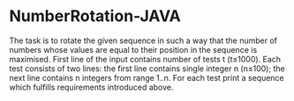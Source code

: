 # NumberRotation-JAVA
The task is to rotate the given sequence in such a way that the number of numbers whose values are equal to their position in the sequence is maximised.  First line of the input contains number of tests t (t≤1000). Each test consists of two lines: the first line contains single integer n (n≤100); the next line contains n integers from range 1..n.  For each test print a sequence which fulfills requirements introduced above.

